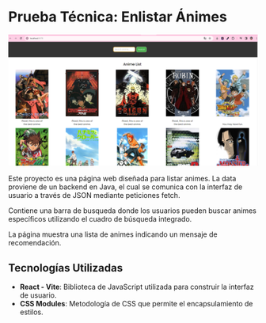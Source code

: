 # Prueba Técnica: Enlistar Ánimes

![alt text](image.png)

Este proyecto es una página web diseñada para listar animes. La data proviene de un backend en Java, el cual se comunica con la interfaz de usuario a través de JSON mediante peticiones fetch.

Contiene una barra de busqueda donde los usuarios pueden buscar animes específicos utilizando el cuadro de búsqueda integrado.

La página muestra una lista de animes indicando un mensaje de recomendación.


## Tecnologías Utilizadas

- **React - Vite**: Biblioteca de JavaScript utilizada para construir la interfaz de usuario.
- **CSS Modules**: Metodología de CSS que permite el encapsulamiento de estilos.


